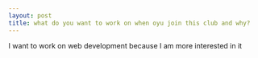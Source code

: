 ```yaml
---
layout: post
title: what do you want to work on when oyu join this club and why?
---
```


I want to work on web development because I am more interested in it
